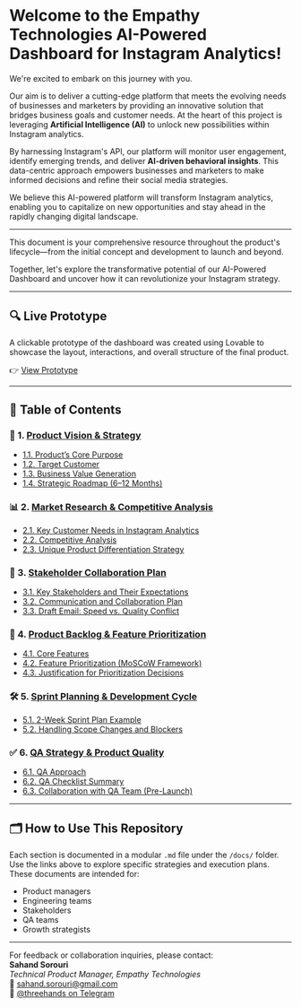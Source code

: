 # Welcome to the Empathy Technologies AI-Powered Dashboard for Instagram Analytics!

We're excited to embark on this journey with you.

Our aim is to deliver a cutting-edge platform that meets the evolving needs of businesses and marketers by providing an innovative solution that bridges business goals and customer needs. At the heart of this project is leveraging **Artificial Intelligence (AI)** to unlock new possibilities within Instagram analytics.

By harnessing Instagram's API, our platform will monitor user engagement, identify emerging trends, and deliver **AI-driven behavioral insights**. This data-centric approach empowers businesses and marketers to make informed decisions and refine their social media strategies.

We believe this AI-powered platform will transform Instagram analytics, enabling you to capitalize on new opportunities and stay ahead in the rapidly changing digital landscape.

---

This document is your comprehensive resource throughout the product's lifecycle—from the initial concept and development to launch and beyond.

Together, let's explore the transformative potential of our AI-Powered Dashboard and uncover how it can revolutionize your Instagram strategy.

---

## 🔍 Live Prototype

A clickable prototype of the dashboard was created using Lovable to showcase the layout, interactions, and overall structure of the final product.

👉 [View Prototype](https://preview--empathy-growth-engine.lovable.app/)

---

## 📘 Table of Contents

### 🚀 1. [Product Vision & Strategy](./docs/01_PRODUCT_VISION_AND_STRATEGY.md)
- [1.1. Product’s Core Purpose](./docs/01_PRODUCT_VISION_AND_STRATEGY.md#11-products-core-purpose)
- [1.2. Target Customer](./docs/01_PRODUCT_VISION_AND_STRATEGY.md#12-target-customer)
- [1.3. Business Value Generation](./docs/01_PRODUCT_VISION_AND_STRATEGY.md#13-business-value-generation)
- [1.4. Strategic Roadmap (6–12 Months)](./docs/01_PRODUCT_VISION_AND_STRATEGY.md#14-strategic-roadmap-6-12-months)

### 📊 2. [Market Research & Competitive Analysis](./docs/02_MARKET_RESEARCH_AND_COMPETITIVE_ANALYSIS.md)
- [2.1. Key Customer Needs in Instagram Analytics](./docs/02_MARKET_RESEARCH_AND_COMPETITIVE_ANALYSIS.md#21-key-customer-needs-in-instagram-analytics)
- [2.2. Competitive Analysis](./docs/02_MARKET_RESEARCH_AND_COMPETITIVE_ANALYSIS.md#22-competitive-analysis)
- [2.3. Unique Product Differentiation Strategy](./docs/02_MARKET_RESEARCH_AND_COMPETITIVE_ANALYSIS.md#23-unique-product-differentiation-strategy)

### 🤝 3. [Stakeholder Collaboration Plan](./docs/03_STAKEHOLDER_COLLABORATION_PLAN.md)
- [3.1. Key Stakeholders and Their Expectations](./docs/03_STAKEHOLDER_COLLABORATION_PLAN.md#31-key-stakeholders-and-their-expectations)
- [3.2. Communication and Collaboration Plan](./docs/03_STAKEHOLDER_COLLABORATION_PLAN.md#32-communication-and-collaboration-plan)
- [3.3. Draft Email: Speed vs. Quality Conflict](./docs/03_STAKEHOLDER_COLLABORATION_PLAN.md#33-draft-email-addressing-conflict-speed-vs-quality)

### 🧩 4. [Product Backlog & Feature Prioritization](./docs/04_PRODUCT_BACKLOG_AND_FEATURE_PRIORITIZATION.md)
- [4.1. Core Features](./docs/04_PRODUCT_BACKLOG_AND_FEATURE_PRIORITIZATION.md#41-core-features-minimum-5)
- [4.2. Feature Prioritization (MoSCoW Framework)](./docs/04_PRODUCT_BACKLOG_AND_FEATURE_PRIORITIZATION.md#42-feature-prioritization-moscow-framework)
- [4.3. Justification for Prioritization Decisions](./docs/04_PRODUCT_BACKLOG_AND_FEATURE_PRIORITIZATION.md#43-justification-for-prioritization-decisions)

### 🛠️ 5. [Sprint Planning & Development Cycle](./docs/05_SPRINT_PLANNING_AND_DEVELOPMENT_CYCLE.md)
- [5.1. 2-Week Sprint Plan Example](./docs/05_SPRINT_PLANNING_AND_DEVELOPMENT_CYCLE.md#51-2-week-sprint-plan-example-focus-initial-ai-model-integration---milestone-13-from-roadmap)
- [5.2. Handling Scope Changes and Blockers](./docs/05_SPRINT_PLANNING_AND_DEVELOPMENT_CYCLE.md#52-handling-scope-changes-and-blockers)

### ✅ 6. [QA Strategy & Product Quality](./docs/06_QA_STRATEGY_AND_PRODUCT_QUALITY.md)
- [6.1. QA Approach](./docs/06_QA_STRATEGY_AND_PRODUCT_QUALITY.md#61-qa-approach)
- [6.2. QA Checklist Summary](./docs/06_QA_STRATEGY_AND_PRODUCT_QUALITY.md#62-qa-checklist-summary)
- [6.3. Collaboration with QA Team (Pre-Launch)](./docs/06_QA_STRATEGY_AND_PRODUCT_QUALITY.md#63-collaboration-with-qa-team-pre-launch)

---

## 🗂️ How to Use This Repository

Each section is documented in a modular `.md` file under the `/docs/` folder. Use the links above to explore specific strategies and execution plans. These documents are intended for:

- Product managers
- Engineering teams
- Stakeholders
- QA teams
- Growth strategists

---

For feedback or collaboration inquiries, please contact:  
**Sahand Sorouri**  
*Technical Product Manager, Empathy Technologies*  
📧 [sahand.sorouri@gmail.com](mailto:sahand.sorouri@gmail.com)  
💬 [@threehands on Telegram](https://t.me/threehands)
